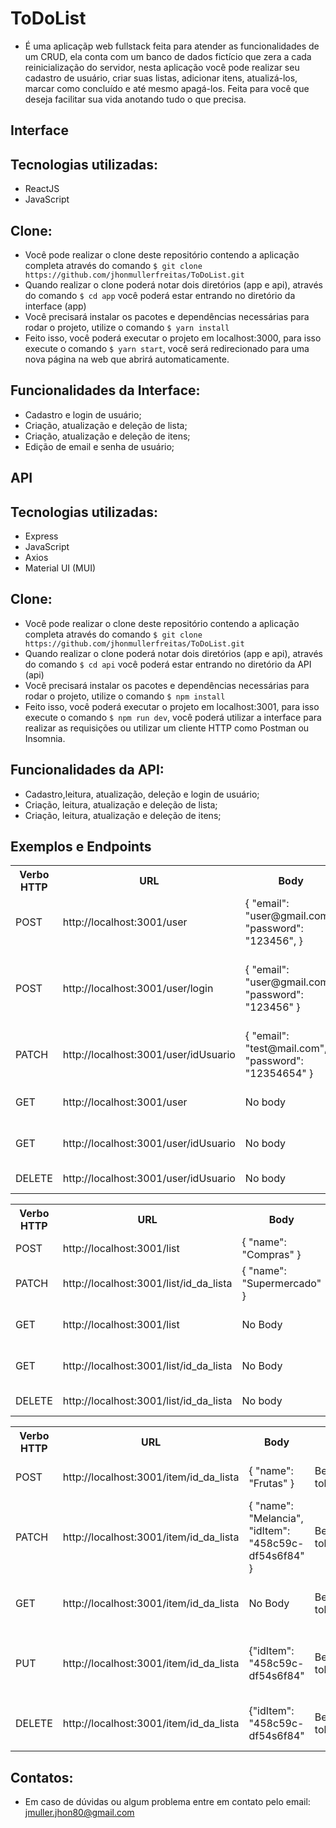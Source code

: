 # ToDoList
- É uma aplicaçãp web fullstack feita para atender as funcionalidades de um CRUD, ela conta com um banco de dados fictício que zera a cada reinicialização do servidor, nesta aplicação você pode realizar seu cadastro de usuário, criar suas listas, adicionar itens, atualizá-los, marcar como concluído e até mesmo apagá-los. Feita para você que deseja facilitar sua vida anotando tudo o que precisa.

## Interface

## Tecnologias utilizadas:
- ReactJS
- JavaScript

## Clone:
- Você pode realizar o clone deste repositório contendo a aplicação completa através do comando `$ git clone https://github.com/jhonmullerfreitas/ToDoList.git`
- Quando realizar o clone poderá notar dois diretórios (app e api), através do comando `$ cd app` você poderá estar entrando no diretório da interface (app)
- Você precisará instalar os pacotes e dependências necessárias para rodar o projeto, utilize o comando `$ yarn install`
- Feito isso, você poderá executar o projeto em localhost:3000, para isso execute o comando `$ yarn start`, você será redirecionado para uma nova página na web que abrirá automaticamente.

## Funcionalidades da Interface:
- Cadastro e login de usuário;
- Criação, atualização e deleção de lista;
- Criação, atualização e deleção de itens;
- Edição de email e senha de usuário;

## API

## Tecnologias utilizadas:
- Express
- JavaScript
- Axios
- Material UI (MUI)

## Clone:
- Você pode realizar o clone deste repositório contendo a aplicação completa através do comando `$ git clone https://github.com/jhonmullerfreitas/ToDoList.git`
- Quando realizar o clone poderá notar dois diretórios (app e api), através do comando `$ cd api` você poderá estar entrando no diretório da API (api)
- Você precisará instalar os pacotes e dependências necessárias para rodar o projeto, utilize o comando `$ npm install`
- Feito isso, você poderá executar o projeto em localhost:3001, para isso execute o comando `$ npm run dev`, você poderá utilizar a interface para realizar as requisições ou utilizar um cliente HTTP como Postman ou Insomnia.

## Funcionalidades da API:
- Cadastro,leitura, atualização, deleção e login de usuário;
- Criação, leitura, atualização e deleção de lista;
- Criação, leitura, atualização e deleção de itens;

## Exemplos e Endpoints

<table>
  <tr>
    <th>Verbo HTTP</th>
    <th>URL</th>
    <th>Body</th>
    <th>Header</th>
    <th>Função</th>
  </tr>
  <tr>
    <td>POST</td>
    <td>http://localhost:3001/user</td>
    <td>{
          "email": "user@gmail.com",
          "password": "123456",
        }
    </td>
    <td></td>
    <td>Cadastrar usuário</td>
  </tr>
  
  <tr>
    <td>POST</td>
    <td>http://localhost:3001/user/login</td>
    <td>{
          "email": "user@gmail.com",
          "password": "123456"
        }
    </td>
    <td></td>
    <td>Realiza Login, retorna token e id de usuário</td>
  </tr>
  
  <tr>
    <td>PATCH</td>
    <td>http://localhost:3001/user/idUsuario</td>
    <td>{
          "email": "test@mail.com",
          "password": "12354654"
        }
    </td>
    <td></td>
    <td>Atualiza email e senha</td>
  </tr>
  
  <tr>
    <td>GET</td>
    <td>http://localhost:3001/user</td>
    <td>No body</td>
    <td>Bearer token_de_login</td>
    <td>Lista todos os usuários</td>
  </tr>
  
  <tr>
    <td>GET</td>
    <td>http://localhost:3001/user/idUsuario</td>
    <td>No body</td>
    <td>Bearer token_de_login</td>
    <td>Lista usuário específico</td>
  </tr>
  
  <tr>
    <td>DELETE</td>
    <td>http://localhost:3001/user/idUsuario</td>
    <td>No body</td>
    <td>Bearer token_de_login</td>
    <td>Deleta um usuário</td>
  </tr>
  
</table>

<table>
  <tr>
    <th>Verbo HTTP</th>
    <th>URL</th>
    <th>Body</th>
    <th>Header</th>
    <th>Função</th>
  </tr>
  <tr>
    <td>POST</td>
    <td>http://localhost:3001/list</td>
    <td>{
          "name": "Compras"
        }
    </td>
    <td>Bearer toke_de_login</td>
    <td>Cria Lista</td>
  </tr>
  
  <tr>
    <td>PATCH</td>
    <td>http://localhost:3001/list/id_da_lista</td>
    <td>{
          "name": "Supermercado"
        }
    </td>
    <td>Bearer token_de_login</td>
    <td>Atualiza o nome da lista</td>
  </tr>
  
  <tr>
    <td>GET</td>
    <td>http://localhost:3001/list</td>
    <td>No Body
    </td>
    <td>Bearer token_de_login</td>
    <td>Retorna todas as listas</td>
  </tr>
  
  <tr>
    <td>GET</td>
    <td>http://localhost:3001/list/id_da_lista</td>
    <td>No Body
    </td>
    <td>Bearer token_de_login</td>
    <td>Retorna lista específica</td>
  </tr>
 
  <tr>
    <td>DELETE</td>
    <td>http://localhost:3001/list/id_da_lista</td>
    <td>No body</td>
    <td>Bearer token_de_login</td>
    <td>Deleta uma lista</td>
  </tr>
  
</table>

<table>
  <tr>
    <th>Verbo HTTP</th>
    <th>URL</th>
    <th>Body</th>
    <th>Header</th>
    <th>Função</th>
  </tr>
  <tr>
    <td>POST</td>
    <td>http://localhost:3001/item/id_da_lista</td>
    <td>{
          "name": "Frutas"
        }
    </td>
    <td>Bearer toke_de_login</td>
    <td>Cria novo item para a lista</td>
  </tr>
  
  <tr>
    <td>PATCH</td>
    <td>http://localhost:3001/item/id_da_lista</td>
    <td>{
          "name": "Melancia",
          "idItem": "458c59c-df54s6f84"
        }
    </td>
    <td>Bearer token_de_login</td>
    <td>Atualiza o nome do item da lista</td>
  </tr>
  
  <tr>
    <td>GET</td>
    <td>http://localhost:3001/item/id_da_lista</td>
    <td>No Body
    </td>
    <td>Bearer token_de_login</td>
    <td>Retorna todas os itens da lista</td>
  </tr>
  
  <tr>
    <td>PUT</td>
    <td>http://localhost:3001/item/id_da_lista</td>
    <td>{"idItem": "458c59c-df54s6f84"
    </td>
    <td>Bearer token_de_login</td>
    <td>Marca um item como concluído ou não</td>
  </tr>
 
  <tr>
    <td>DELETE</td>
    <td>http://localhost:3001/item/id_da_lista</td>
    <td>{"idItem": "458c59c-df54s6f84"</td>
    <td>Bearer token_de_login</td>
    <td>Deleta um item de uma lista</td>
  </tr>
  
</table>

## Contatos:
- Em caso de dúvidas ou algum problema entre em contato pelo email: jmuller.jhon80@gmail.com
